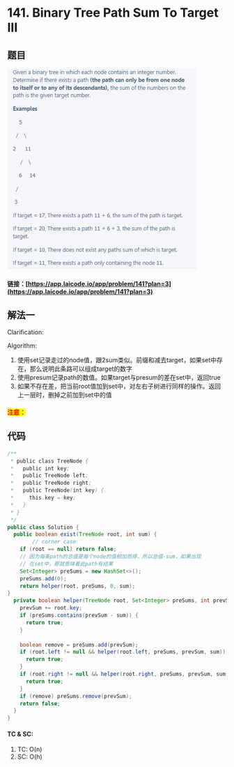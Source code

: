 # 141. Binary Tree Path Sum To Target III

## 题目

![](<../../.gitbook/assets/image (130).png>)

#### 链接：[https://app.laicode.io/app/problem/141?plan=3](https://app.laicode.io/app/problem/141?plan=3)

## 解法一

Clarification:&#x20;

Algorithm:&#x20;

1. 使用set记录走过的node值，跟2sum类似。前缀和减去target，如果set中存在，那么说明此条路可以组成target的数字
2. 使用presum记录path的数值。如果target与presum的差在set中，返回true
3. 如果不存在差，把当前root值加到set中，对左右子树进行同样的操作。返回上一层时，删掉之前加到set中的值

#### <mark style="color:red;">注意：</mark>

## 代码

```java
/**
 * public class TreeNode {
 *   public int key;
 *   public TreeNode left;
 *   public TreeNode right;
 *   public TreeNode(int key) {
 *     this.key = key;
 *   }
 * }
 */
public class Solution {
  public boolean exist(TreeNode root, int sum) {
        // corner case
    if (root == null) return false;
    // 因为每条path的总值是每个node的值相加而得，所以总值-sum，如果出现
    // 在set中，那就意味着此path有结果
    Set<Integer> preSums = new HashSet<>();
    preSums.add(0);
    return helper(root, preSums, 0, sum);
}
  private boolean helper(TreeNode root, Set<Integer> preSums, int prevSum, int sum) {
    prevSum += root.key;
    if (preSums.contains(prevSum - sum)) {
      return true;
    }

    boolean remove = preSums.add(prevSum);
    if (root.left != null && helper(root.left, preSums, prevSum, sum)) {
      return true;
    }
    if (root.right != null && helper(root.right, preSums, prevSum, sum)) {
      return true;
    }
    if (remove) preSums.remove(prevSum);
    return false;
  }
}

```

#### TC & SC:&#x20;

1. TC: O(n)
2. SC: O(h)
